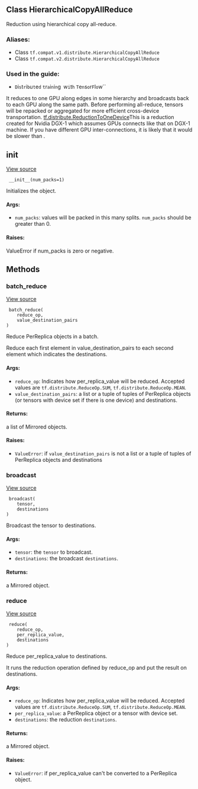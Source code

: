 ## Class HierarchicalCopyAllReduce

Reduction using hierarchical copy all-reduce.
### Aliases:
- Class `tf.compat.v1.distribute.HierarchicalCopyAllReduce`
- Class `tf.compat.v2.distribute.HierarchicalCopyAllReduce`
### Used in the guide:
- ``D``i``s``t``r``i``b``u``t``e``d`` ``t``r``a``i``n``i``n``g`` ``w``i``t``h`` ``T``e``n``s``o``r``F``l``o``w``

It reduces to one GPU along edges in some hierarchy and broadcasts back to each GPU along the same path. Before performing all-reduce, tensors will be repacked or aggregated for more efficient cross-device transportation.
[tf.distribute.ReductionToOneDevice](https://www.tensorflow.org/api_docs/python/tf/distribute/ReductionToOneDevice)This is a reduction created for Nvidia DGX-1 which assumes GPUs connects like that on DGX-1 machine. If you have different GPU inter-connections, it is likely that it would be slower than .

## __init__
[View source](https://github.com/tensorflow/tensorflow/blob/r2.0/tensorflow/python/distribute/cross_device_ops.py#L833-L849)


```
 __init__(num_packs=1)
```

Initializes the object.
#### Args:
- `num_packs`: values will be packed in this many splits. `num_packs` should be greater than 0.
#### Raises:

ValueError if num_packs is zero or negative.
## Methods
### batch_reduce
[View source](https://github.com/tensorflow/tensorflow/blob/r2.0/tensorflow/python/distribute/cross_device_ops.py#L284-L324)


```
 batch_reduce(
    reduce_op,
    value_destination_pairs
)
```

Reduce PerReplica objects in a batch.

Reduce each first element in value_destination_pairs to each second element which indicates the destinations.
#### Args:
- `reduce_op`: Indicates how per_replica_value will be reduced. Accepted values are `tf.distribute.ReduceOp.SUM`, `tf.distribute.ReduceOp.MEAN`.
- `value_destination_pairs`: a list or a tuple of tuples of PerReplica objects (or tensors with device set if there is one device) and destinations.
#### Returns:

a list of Mirrored objects.
#### Raises:
- `ValueError`: if `value_destination_pairs` is not a list or a tuple of tuples of PerReplica objects and destinations
### broadcast
[View source](https://github.com/tensorflow/tensorflow/blob/r2.0/tensorflow/python/distribute/cross_device_ops.py#L326-L337)


```
 broadcast(
    tensor,
    destinations
)
```

Broadcast the tensor to destinations.
#### Args:
- `tensor`: the `tensor` to broadcast.
- `destinations`: the broadcast `destinations`.
#### Returns:

a Mirrored object.
### reduce
[View source](https://github.com/tensorflow/tensorflow/blob/r2.0/tensorflow/python/distribute/cross_device_ops.py#L248-L282)


```
 reduce(
    reduce_op,
    per_replica_value,
    destinations
)
```

Reduce per_replica_value to destinations.

It runs the reduction operation defined by reduce_op and put the result on destinations.
#### Args:
- `reduce_op`: Indicates how per_replica_value will be reduced. Accepted values are `tf.distribute.ReduceOp.SUM`, `tf.distribute.ReduceOp.MEAN`.
- `per_replica_value`: a PerReplica object or a tensor with device set.
- `destinations`: the reduction `destinations`.
#### Returns:

a Mirrored object.
#### Raises:
- `ValueError`: if per_replica_value can't be converted to a PerReplica object.
